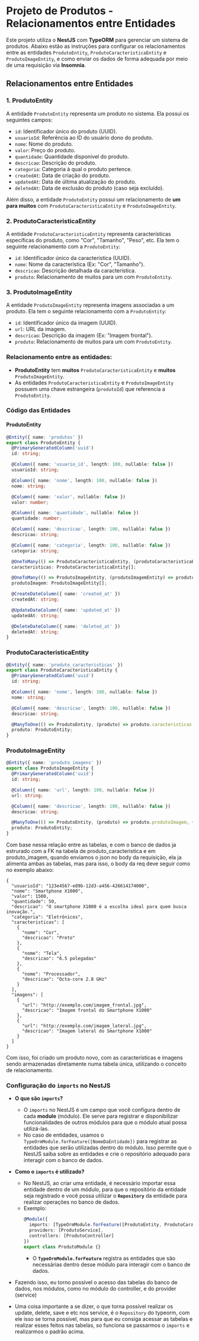 # Projeto de Produtos - Relacionamentos entre Entidades

Este projeto utiliza o **NestJS** com **TypeORM** para gerenciar um sistema de produtos. Abaixo estão as instruções para configurar os relacionamentos entre as entidades `ProdutoEntity`, `ProdutoCaracteristicaEntity` e `ProdutoImageEntity`, e como enviar os dados de forma adequada por meio de uma requisição via **Insomnia**.

## Relacionamentos entre Entidades

### 1. **ProdutoEntity**
A entidade `ProdutoEntity` representa um produto no sistema. Ela possui os seguintes campos:

- `id`: Identificador único do produto (UUID).
- `usuarioId`: Referência ao ID do usuário dono do produto.
- `nome`: Nome do produto.
- `valor`: Preço do produto.
- `quantidade`: Quantidade disponível do produto.
- `descricao`: Descrição do produto.
- `categoria`: Categoria à qual o produto pertence.
- `createdAt`: Data de criação do produto.
- `updatedAt`: Data de última atualização do produto.
- `deletedAt`: Data de exclusão do produto (caso seja excluído).

Além disso, a entidade `ProdutoEntity` possui um relacionamento de **um para muitos** com `ProdutoCaracteristicaEntity` e `ProdutoImageEntity`.

### 2. **ProdutoCaracteristicaEntity**
A entidade `ProdutoCaracteristicaEntity` representa características específicas do produto, como "Cor", "Tamanho", "Peso", etc. Ela tem o seguinte relacionamento com a `ProdutoEntity`:

- `id`: Identificador único da característica (UUID).
- `nome`: Nome da característica (Ex: "Cor", "Tamanho").
- `descricao`: Descrição detalhada da característica.
- `produto`: Relacionamento de muitos para um com `ProdutoEntity`.

### 3. **ProdutoImageEntity**
A entidade `ProdutoImageEntity` representa imagens associadas a um produto. Ela tem o seguinte relacionamento com a `ProdutoEntity`:

- `id`: Identificador único da imagem (UUID).
- `url`: URL da imagem.
- `descricao`: Descrição da imagem (Ex: "Imagem frontal").
- `produto`: Relacionamento de muitos para um com `ProdutoEntity`.

### Relacionamento entre as entidades:
- **ProdutoEntity** tem **muitos** `ProdutoCaracteristicaEntity` e **muitos** `ProdutoImageEntity`.
- As entidades `ProdutoCaracteristicaEntity` e `ProdutoImageEntity` possuem uma chave estrangeira (`produtoId`) que referencia a `ProdutoEntity`.

### Código das Entidades

#### ProdutoEntity

```typescript
@Entity({ name: 'produtos' })
export class ProdutoEntity {
  @PrimaryGeneratedColumn('uuid')
  id: string;

  @Column({ name: 'usuario_id', length: 100, nullable: false })
  usuarioId: string;

  @Column({ name: 'nome', length: 100, nullable: false })
  nome: string;

  @Column({ name: 'valor', nullable: false })
  valor: number;

  @Column({ name: 'quantidade', nullable: false })
  quantidade: number;

  @Column({ name: 'descricao', length: 100, nullable: false })
  descricao: string;

  @Column({ name: 'categoria', length: 100, nullable: false })
  categoria: string;

  @OneToMany(() => ProdutoCaracteristicaEntity, (produtoCaracteristicaEntity) => produtoCaracteristicaEntity.produto, { cascade: true, eager: true })
  caracteristicas: ProdutoCaracteristicaEntity[];

  @OneToMany(() => ProdutoImageEntity, (produtoImagemEntity) => produtoImagemEntity.produto, { cascade: true, eager: true })
  produtoImagem: ProdutoImageEntity[];

  @CreateDateColumn({ name: 'created_at' })
  createdAt: string;

  @UpdateDateColumn({ name: 'updated_at' })
  updatedAt: string;

  @DeleteDateColumn({ name: 'deleted_at' })
  deletedAt: string;
}
```

### ProdutoCaracteristicaEntity
```typescript
@Entity({ name: 'produto_caracteristicas' })
export class ProdutoCaracteristicaEntity {
  @PrimaryGeneratedColumn('uuid')
  id: string;

  @Column({ name: 'nome', length: 100, nullable: false })
  nome: string;

  @Column({ name: 'descricao', length: 100, nullable: false })
  descricao: string;

  @ManyToOne(() => ProdutoEntity, (produto) => produto.caracteristicas, { orphanedRowAction: 'delete', onDelete: 'CASCADE', onUpdate: 'CASCADE' })
  produto: ProdutoEntity;
}

```

### ProdutoImageEntity
```typescript
@Entity({ name: 'produto_imagens' })
export class ProdutoImageEntity {
  @PrimaryGeneratedColumn('uuid')
  id: string;

  @Column({ name: 'url', length: 100, nullable: false })
  url: string;

  @Column({ name: 'descricao', length: 100, nullable: false })
  descricao: string;

  @ManyToOne(() => ProdutoEntity, (produto) => produto.produtoImagem, { orphanedRowAction: 'delete', onDelete: 'CASCADE', onUpdate: 'CASCADE' })
  produto: ProdutoEntity;
}

```
Com base nessa relação entre as tabelas, e com o banco de dados ja estrurado com a FK na tabela de produto_caracteristica e em produto_imagem, quando enviamos o json no body da requisição, ela ja alimenta ambas as tabelas, mas para isso, o body da req deve seguir como no exemplo abaixo:

```
{
  "usuarioId": "123e4567-e89b-12d3-a456-426614174000", 
  "nome": "Smartphone X1000",
  "valor": 1500,
  "quantidade": 50,
  "descricao": "O smartphone X1000 é a escolha ideal para quem busca inovação.",
  "categoria": "Eletrônicos",
  "caracteristicas": [
    {
      "nome": "Cor",
      "descricao": "Preto"
    },
    {
      "nome": "Tela",
      "descricao": "6.5 polegadas"
    },
    {
      "nome": "Processador",
      "descricao": "Octa-core 2.8 GHz"
    }
  ],
  "imagens": [
    {
      "url": "http://exemplo.com/imagem_frontal.jpg",
      "descricao": "Imagem frontal do Smartphone X1000"
    },
    {
      "url": "http://exemplo.com/imagem_lateral.jpg",
      "descricao": "Imagem lateral do Smartphone X1000"
    }
  ]
}

```

Com isso, foi criado um produto novo, com as características e imagens sendo armazenadas diretamente numa tabela única, utilizando o conceito de relacionamento.


### **Configuração do `imports` no NestJS**

- **O que são `imports`?**
  - O `imports` no NestJS é um campo que você configura dentro de cada **module** (módulo). Ele serve para registrar e disponibilizar funcionalidades de outros módulos para que o módulo atual possa utilizá-las. 
  - No caso de entidades, usamos o `TypeOrmModule.forFeature([NomeDaEntidade])` para registrar as entidades que serão utilizadas dentro do módulo. Isso permite que o NestJS saiba sobre as entidades e crie o repositório adequado para interagir com o banco de dados.

- **Como o `imports` é utilizado?**
  - No NestJS, ao criar uma entidade, é necessário importar essa entidade dentro de um módulo, para que o repositório da entidade seja registrado e você possa utilizar o **`Repository`** da entidade para realizar operações no banco de dados.
  - Exemplo:
    ```typescript
    @Module({
      imports: [TypeOrmModule.forFeature([ProdutoEntity, ProdutoCaracteristicaEntity, ProdutoImageEntity])],
      providers: [ProdutoService],
      controllers: [ProdutoController]
    })
    export class ProdutoModule {}
    ```
    - O **`TypeOrmModule.forFeature`** registra as entidades que são necessárias dentro desse módulo para interagir com o banco de dados.
  
- Fazendo isso, eu torno possível o acesso das tabelas do banco de dados, nos módulos, como no módulo do controller, e do provider (service)
- Uma coisa importante a se dizer, o que torna possível realizar os update, delete, save e etc nos service, é o `Repository` do typeorm, com ele isso se torna possível, mas para que eu consiga acessar as tabelas e realizar esses feitos nas tabelas, so funciona se passarmos o `imports` e realizarmos o padrão acima.

